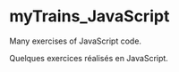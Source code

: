 # myTrains_JavaScript

Many exercises of JavaScript code.

Quelques exercices réalisés en JavaScript.

